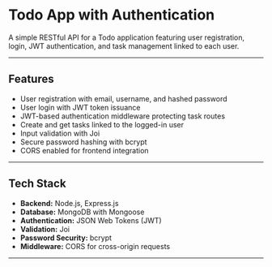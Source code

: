 # Todo App with Authentication

A simple RESTful API for a Todo application featuring user registration, login, JWT authentication, and task management linked to each user.

---

## Features

- User registration with email, username, and hashed password
- User login with JWT token issuance
- JWT-based authentication middleware protecting task routes
- Create and get tasks linked to the logged-in user
- Input validation with Joi
- Secure password hashing with bcrypt
- CORS enabled for frontend integration

---

## Tech Stack

- **Backend:** Node.js, Express.js
- **Database:** MongoDB with Mongoose
- **Authentication:** JSON Web Tokens (JWT)
- **Validation:** Joi
- **Password Security:** bcrypt
- **Middleware:** CORS for cross-origin requests

---
